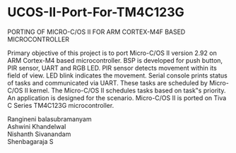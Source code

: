 UCOS-II-Port-For-TM4C123G
=========================

PORTING OF MICRO-C/OS II FOR ARM CORTEX-M4F BASED MICROCONTROLLER


Primary objective of this project is to port Micro-C/OS II version 2.92 on ARM Cortex-M4 based microcontroller. BSP is developed for push button, PIR sensor, UART and RGB LED. PIR sensor detects movement within its field of view. LED blink indicates the movement. Serial console prints status of tasks and communicated via UART. These tasks are scheduled by
Micro-C/OS II kernel. The Micro-C/OS II schedules tasks based on task‟s priority. An application is designed for the scenario. Micro-C/OS II is ported on Tiva C Series TM4C123G microcontroller.




Rangineni balasubramanyam                                                                                                 
Ashwini Khandelwal                                                                                                            
Nishanth Sivanandam                                                                                                       
Shenbagaraja S                                                                                                                  


